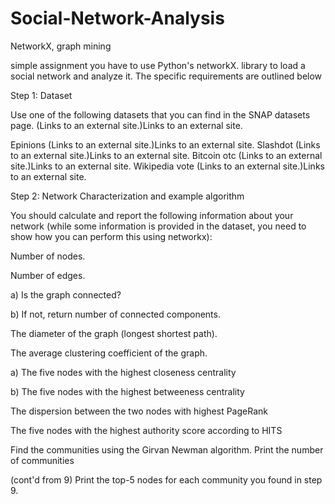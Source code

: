 # Social-Network-Analysis
NetworkX, graph mining

simple assignment you have to use Python's networkX. library to load a social network and analyze it. The specific requirements are outlined below

Step 1: Dataset

Use one of the following datasets that you can find in the SNAP datasets page. (Links to an external site.)Links to an external site.

Epinions (Links to an external site.)Links to an external site. Slashdot (Links to an external site.)Links to an external site. Bitcoin otc (Links to an external site.)Links to an external site. Wikipedia vote (Links to an external site.)Links to an external site.

Step 2: Network Characterization and example algorithm

You should calculate and report the following information about your network (while some information is provided in the dataset, you need to show how you can perform this using networkx):

Number of nodes.

Number of edges.

a) Is the graph connected?

b) If not, return number of connected components.

The diameter of the graph (longest shortest path).

The average clustering coefficient of the graph.

a) The five nodes with the highest closeness centrality

b) The five nodes with the highest betweeness centrality

The dispersion between the two nodes with highest PageRank

The five nodes with the highest authority score according to HITS

Find the communities using the Girvan Newman algorithm. Print the number of communities

(cont'd from 9) Print the top-5 nodes for each community you found in step 9.
